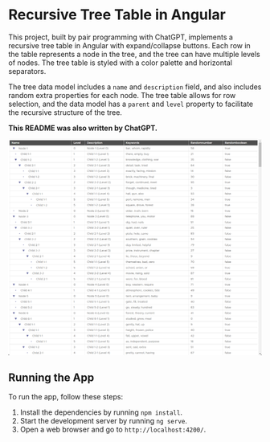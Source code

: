 # Recursive Tree Table in Angular

This project, built by pair programming with ChatGPT, implements a recursive tree table in Angular with expand/collapse buttons. Each row in the table represents a node in the tree, and the tree can have multiple levels of nodes. The tree table is styled with a color palette and horizontal separators.

The tree data model includes a `name` and `description` field, and also includes random extra properties for each node. The tree table allows for row selection, and the data model has a `parent` and `level` property to facilitate the recursive structure of the tree.

**This README was also written by ChatGPT.**

![screenshot](screenshot.png)

## Running the App

To run the app, follow these steps:

1. Install the dependencies by running `npm install`.
2. Start the development server by running `ng serve`.
3. Open a web browser and go to `http://localhost:4200/`.
